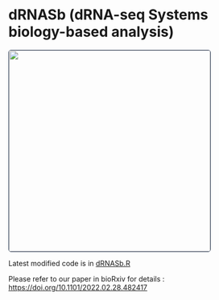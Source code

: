# dRNASb (dRNA-seq Systems biology-based analysis)

<img style='display: table; border-radius: 5px; border: 1px solid #293954; '
              src="mann/pipeline.png" width="400">
              
Latest modified code is in [dRNASb.R](R/dRNASb.R)


Please refer to our paper in bioRxiv for details : https://doi.org/10.1101/2022.02.28.482417
